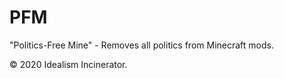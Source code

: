 # PFM
"Politics-Free Mine" - Removes all politics from Minecraft mods.


© 2020 Idealism Incinerator.